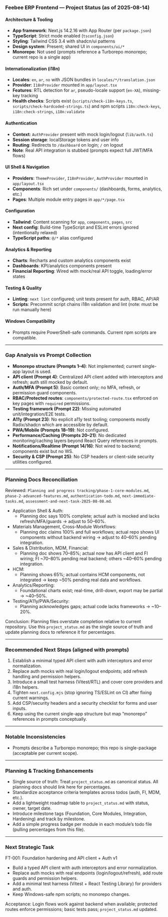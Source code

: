 ### Feebee ERP Frontend — Project Status (as of 2025-08-14)

#### Architecture & Tooling
- **App framework**: Next.js 14.2.16 with App Router (per `package.json`)
- **TypeScript**: Strict mode enabled (`tsconfig.json`)
- **Styling**: Tailwind CSS 3.4 with shadcn/ui patterns
- **Design system**: Present; shared UI in `components/ui/*`
- **Monorepo**: Not used (prompts reference a Turborepo monorepo; current repo is a single app)

#### Internationalization (i18n)
- **Locales**: `en`, `ar`, `no` with JSON bundles in `locales/*/translation.json`
- **Provider**: `I18nProvider` mounted in `app/layout.tsx`
- **Features**: RTL detection for `ar`, pseudo-locale support (`en-XA`), missing-key tracking
- **Health checks**: Scripts exist (`scripts/check-i18n-keys.ts`, `scripts/check-hardcoded-strings.ts`) and npm scripts `i18n:check-keys`, `i18n:check-strings`, `i18n:validate`

#### Authentication
- **Context**: `AuthProvider` present with mock login/logout (`lib/auth.ts`)
- **Session storage**: localStorage tokens and user info
- **Routing**: Redirects to `/dashboard` on login; `/` on logout
- **Note**: Real API integration is stubbed (prompts expect full JWT/MFA flows)

#### UI Shell & Navigation
- **Providers**: `ThemeProvider`, `I18nProvider`, `AuthProvider` mounted in `app/layout.tsx`
- **Components**: Rich set under `components/` (dashboards, forms, analytics, etc.)
- **Pages**: Multiple module entry pages in `app/*/page.tsx`

#### Configuration
- **Tailwind**: Content scanning for `app`, `components`, `pages`, `src`
- **Next config**: Build-time TypeScript and ESLint errors ignored (intentionally relaxed)
- **TypeScript paths**: `@/*` alias configured

#### Analytics & Reporting
- **Charts**: Recharts and custom analytics components exist
- **Dashboards**: KPI/analytics components present
- **Financial Reporting**: Wired with mock/real API toggle, loading/error states

#### Testing & Quality
- **Linting**: `next lint` configured; unit tests present for auth, RBAC, AP/AR
- **Scripts**: Precommit script chains i18n validation and lint (note: must be run manually here)

#### Windows Compatibility
- Prompts require PowerShell-safe commands. Current npm scripts are compatible.

---

### Gap Analysis vs Prompt Collection

- **Monorepo structure (Prompts 1–4)**: Not implemented; current single-app layout is used.
- **API client (Prompt 4)**: Centralized API client added with interceptors and refresh; auth still mocked by default.
- **Auth/MFA (Prompt 5)**: Basic context only; no MFA, refresh, or permission guard components.
- **RBAC/Protected routes**: `components/protected-route.tsx` enforced on key pages with `required` permissions.
- **Testing framework (Prompt 22)**: Missing automated unit/integration/E2E tests.
- **A11y (Prompt 23)**: No explicit a11y test tooling; components mostly Radix/shadcn which are accessible by default.
- **PWA/Mobile (Prompts 18–19)**: Not configured.
- **Performance/Caching (Prompts 20–21)**: No dedicated monitoring/caching layers beyond React Query references in prompts.
- **Notifications/Realtime (Prompt 14/16)**: Not wired to backend; components exist but no WS.
- **Security & CSP (Prompt 25)**: No CSP headers or client-side security utilities configured.

---

### Planning Docs Reconciliation

Reviewed: `Planning and progress tracking/phase-1-core-modules.md`, `phase-2-advanced-features.md`, `authentication-todo.md`, `next-immediate-tasks.md`, `assessment-and-next-task-2025-08-08.md`.

- Application Shell & Auth:
  - Planning doc says 100% complete; actual auth is mocked and lacks refresh/MFA/guards → adjust to 50–60%.
- Materials Management, Cross-Module Workflows:
  - Planning doc claims 100% and full workflows; actual repo shows UI components without backend wiring → adjust to 40–60% pending integration.
- Sales & Distribution, MDM, Financial:
  - Planning doc shows 70–85%; actual now has API client and FI wiring; FI ~70–80% pending real backend; others ~40–60% pending integration.
- HCM:
  - Planning shows 65%; actual contains HCM components, not integrated → keep ~50% pending real data and workflows.
- Analytics/Reporting:
  - Foundational charts exist; real-time, drill-down, export may be partial → ~40–50%.
- Testing/A11y/PWA/Security:
  - Planning acknowledges gaps; actual code lacks frameworks → ~10–20%.

Conclusion: Planning files overstate completion relative to current repository. Use this `project_status.md` as the single source of truth and update planning docs to reference it for percentages.

---

### Recommended Next Steps (aligned with prompts)

1) Establish a minimal typed API client with auth interceptors and error normalization.
2) Replace auth mocks with real login/logout endpoints; add refresh handling and permission helpers.
3) Introduce a small test harness (Vitest/RTL) and cover core providers and i18n helpers.
4) Tighten `next.config.mjs` (stop ignoring TS/ESLint on CI) after fixing current warnings.
5) Add CSP/security headers and a security checklist for forms and user inputs.
6) Keep using the current single-app structure but map “monorepo” references in prompts conceptually.

---

### Notable Inconsistencies

- Prompts describe a Turborepo monorepo; this repo is single-package (acceptable per current scope).

---

### Planning & Tracking Enhancements

- Single source of truth: Treat `project_status.md` as canonical status. All planning docs should link here for percentages.
- Standardize acceptance criteria templates across todos (auth, FI, MDM, etc.).
- Add a lightweight roadmap table to `project_status.md` with status, owner, target date.
- Introduce milestone tags (Foundation, Core Modules, Integration, Hardening) and track by milestone.
- Add a simple progress badge per module in each module’s todo file (pulling percentages from this file).

---

### Next Strategic Task

FT-001: Foundation hardening and API client + Auth v1
- Build a typed API client with auth interceptors and error normalization.
- Replace auth mocks with real endpoints (login/logout/refresh), add route guards and permission helpers.
- Add a minimal test harness (Vitest + React Testing Library) for providers and auth.
- Keep Windows-safe npm scripts; no monorepo changes.

Acceptance: Login flows work against backend when available; protected routes enforce permissions; basic tests pass; `project_status.md` updated.


